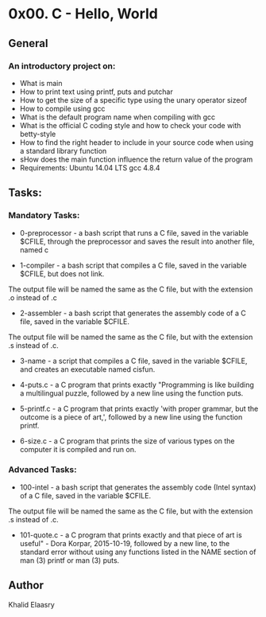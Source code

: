 # 0x00. C - Hello, World
## General
### An introductory project on:

* What is main
* How to print text using printf, puts and putchar
* How to get the size of a specific type using the unary operator sizeof
* How to compile using gcc
* What is the default program name when compiling with gcc
* What is the official C coding style and how to check your code with betty-style
* How to find the right header to include in your source code when using a standard library function
* sHow does the main function influence the return value of the program
* Requirements:
Ubuntu 14.04 LTS gcc 4.8.4

## Tasks:
### Mandatory Tasks:
* 0-preprocessor - a bash script that runs a C file, saved in the variable $CFILE, through the preprocessor and saves the result into another file, named c

* 1-compiler - a bash script that compiles a C file, saved in the variable $CFILE, but does not link.

The output file will be named the same as the C file, but with the extension .o instead of .c
* 2-assembler - a bash script that generates the assembly code of a C file, saved in the variable $CFILE.

The output file will be named the same as the C file, but with the extension .s instead of .c.
* 3-name - a script that compiles a C file, saved in the variable $CFILE, and creates an executable named cisfun.

* 4-puts.c - a C program that prints exactly "Programming is like building a multilingual puzzle, followed by a new line using the function puts.

* 5-printf.c - a C program that prints exactly 'with proper grammar, but the outcome is a piece of art,', followed by a new line using the function printf.

* 6-size.c - a C program that prints the size of various types on the computer it is compiled and run on.

### Advanced Tasks:

* 100-intel - a bash script that generates the assembly code (Intel syntax) of a C file, saved in the variable $CFILE.

The output file will be named the same as the C file, but with the extension .s instead of .c.
* 101-quote.c - a C program that prints exactly and that piece of art is useful" - Dora Korpar, 2015-10-19, followed by a new line, to the standard error without using any functions listed in the NAME section of man (3) printf or man (3) puts.

## Author

Khalid Elaasry
